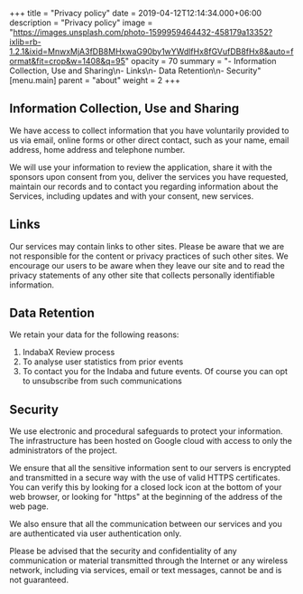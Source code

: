 +++
title = "Privacy policy"
date = 2019-04-12T12:14:34.000+06:00
description = "Privacy policy"
image = "https://images.unsplash.com/photo-1599959464432-458179a13352?ixlib=rb-1.2.1&ixid=MnwxMjA3fDB8MHxwaG90by1wYWdlfHx8fGVufDB8fHx8&auto=format&fit=crop&w=1408&q=95"
opacity = 70
summary = "- Information Collection, Use and Sharing\n- Links\n- Data Retention\n- Security"
[menu.main]
parent = "about"
weight = 2
+++

## Information Collection, Use and Sharing

We have access to collect information that you have voluntarily provided to us via email, online forms or other direct contact, such as your name, email address, home address and telephone number.

We will use your information to review the application, share it with the sponsors upon consent from you, deliver the services you have requested, maintain our records and to contact you regarding information about the Services, including updates and with your consent, new services.
 
## Links
Our services may contain links to other sites. Please be aware that we are not responsible for the content or privacy practices of such other sites. We encourage our users to be aware when they leave our site and to read the privacy statements of any other site that collects personally identifiable information.
 
## Data Retention
We retain your data for the following reasons:
1. IndabaX Review process
2. To analyse user statistics from prior events
3. To contact you for the Indaba and future events. Of course you can opt to unsubscribe from such communications
 
## Security
We use electronic and procedural safeguards to protect your information. The infrastructure has been hosted on Google cloud with access to only the administrators of the project.

We ensure that all the sensitive information sent to our servers is encrypted and transmitted in a secure way with the use of valid HTTPS certificates. You can verify this by looking for a closed lock icon at the bottom of your web browser, or looking for "https" at the beginning of the address of the web page.

We also ensure that all the communication between our services and you are authenticated via user authentication only.

Please be advised that the security and confidentiality of any communication or material transmitted through the Internet or any wireless network, including via services, email or text messages, cannot be and is not guaranteed.

 


